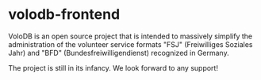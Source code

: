# volodb-frontend

VoloDB is an open source project that is intended to massively simplify the administration of the volunteer service formats "FSJ" (Freiwilliges Soziales Jahr) and "BFD" (Bundesfreiwilligendienst) recognized in Germany.

The project is still in its infancy. We look forward to any support!
